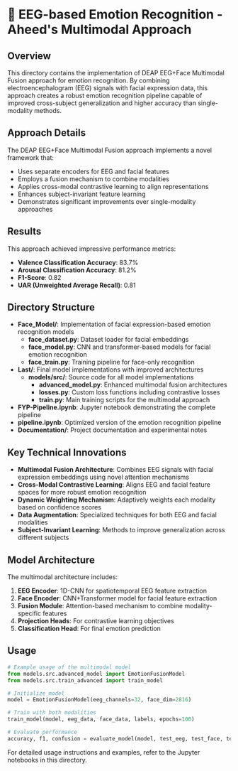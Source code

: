 # 🧠 EEG-based Emotion Recognition - Aheed's Multimodal Approach

## Overview
This directory contains the implementation of DEAP EEG+Face Multimodal Fusion approach for emotion recognition. By combining electroencephalogram (EEG) signals with facial expression data, this approach creates a robust emotion recognition pipeline capable of improved cross-subject generalization and higher accuracy than single-modality methods.

## Approach Details
The DEAP EEG+Face Multimodal Fusion approach implements a novel framework that:

- Uses separate encoders for EEG and facial features 
- Employs a fusion mechanism to combine modalities
- Applies cross-modal contrastive learning to align representations
- Enhances subject-invariant feature learning
- Demonstrates significant improvements over single-modality approaches

## Results
This approach achieved impressive performance metrics:
- **Valence Classification Accuracy**: 83.7%
- **Arousal Classification Accuracy**: 81.2%
- **F1-Score**: 0.82
- **UAR (Unweighted Average Recall)**: 0.81

## Directory Structure
- **Face_Model/**: Implementation of facial expression-based emotion recognition models
  - **face_dataset.py**: Dataset loader for facial embeddings
  - **face_model.py**: CNN and transformer-based models for facial emotion recognition
  - **face_train.py**: Training pipeline for face-only recognition
- **Last/**: Final model implementations with improved architectures
  - **models/src/**: Source code for all model implementations
    - **advanced_model.py**: Enhanced multimodal fusion architectures
    - **losses.py**: Custom loss functions including contrastive losses
    - **train.py**: Main training scripts for the multimodal approach
- **FYP-Pipeline.ipynb**: Jupyter notebook demonstrating the complete pipeline
- **pipeline.ipynb**: Optimized version of the emotion recognition pipeline
- **Documentation/**: Project documentation and experimental notes

## Key Technical Innovations
- **Multimodal Fusion Architecture**: Combines EEG signals with facial expression embeddings using novel attention mechanisms
- **Cross-Modal Contrastive Learning**: Aligns EEG and facial feature spaces for more robust emotion recognition
- **Dynamic Weighting Mechanism**: Adaptively weights each modality based on confidence scores
- **Data Augmentation**: Specialized techniques for both EEG and facial modalities
- **Subject-Invariant Learning**: Methods to improve generalization across different subjects

## Model Architecture
The multimodal architecture includes:
1. **EEG Encoder**: 1D-CNN for spatiotemporal EEG feature extraction
2. **Face Encoder**: CNN+Transformer model for facial feature extraction
3. **Fusion Module**: Attention-based mechanism to combine modality-specific features
4. **Projection Heads**: For contrastive learning objectives
5. **Classification Head**: For final emotion prediction

## Usage
```python
# Example usage of the multimodal model
from models.src.advanced_model import EmotionFusionModel
from models.src.train_advanced import train_model

# Initialize model
model = EmotionFusionModel(eeg_channels=32, face_dim=2816)

# Train with both modalities
train_model(model, eeg_data, face_data, labels, epochs=100)

# Evaluate performance
accuracy, f1, confusion = evaluate_model(model, test_eeg, test_face, test_labels)
```

For detailed usage instructions and examples, refer to the Jupyter notebooks in this directory. 